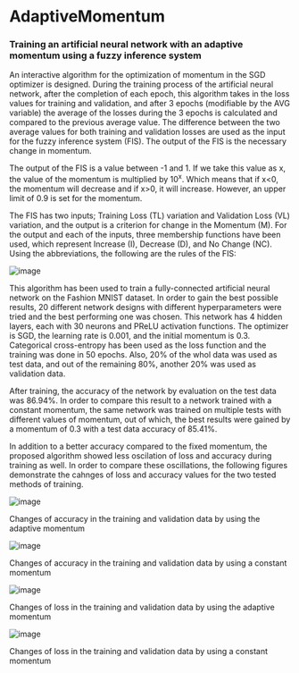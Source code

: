 # AdaptiveMomentum
### Training an artificial neural network with an adaptive momentum using a fuzzy inference system

An interactive algorithm for the optimization of momentum in the SGD optimizer is designed. During the training process of the artificial neural network, after the completion of each epoch, this algorithm takes in the loss values for training and validation, and after 3 epochs (modifiable by the AVG variable) the average of the losses during the 3 epochs is calculated and compared to the previous average value. The difference between the two average values for both training and validation losses are used as the input for the fuzzy inference system (FIS). The output of the FIS is the necessary change in momentum.

The output of the FIS is a value between -1 and 1. If we take this value as x, the value of the momentum is multiplied by 10<sup>x</sup>. Which means that if x<0, the momentum will decrease and if x>0, it will increase. However, an upper limit of 0.9 is set for the momentum.

The FIS has two inputs; Training Loss (TL) variation and Validation Loss (VL) variation, and the output is a criterion for change in the Momentum (M). For the output and each of the inputs, three membership functions have been used, which represent Increase (I), Decrease (D), and No Change (NC). Using the abbreviations, the following are the rules of the FIS:

![image](https://user-images.githubusercontent.com/65850584/224509462-3c62f077-9135-46bd-b834-d7760ed25cda.png)

This algorithm has been used to train a fully-connected artificial neural network on the Fashion MNIST dataset. In order to gain the best possible results, 20 different network designs with different hyperparameters were tried and the best performing one was chosen. This network has 4 hidden layers, each with 30 neurons and PReLU activation functions. The optimizer is SGD,  the learning rate is 0.001, and the initial momentum is 0.3. Categorical cross-entropy has been used as the loss function and the training was done in 50 epochs. Also, 20% of the whol data was used as test data, and out of the remaining 80%, another 20% was used as validation data.

After training, the accuracy of the network by evaluation on the test data was 86.94%. In order to compare this result to a network trained with a constant momentum, the same network was trained on multiple tests with different values of momentum, out of which, the best results were gained by a momentum of 0.3 with a test data accuracy of 85.41%.

In addition to a better accuracy compared to the fixed momentum, the proposed algorithm showed less oscilation of loss and accuracy during training as well. In order to compare these oscillations, the following figures demonstrate the cahnges of loss and accuracy values for the two tested methods of training.

![image](https://user-images.githubusercontent.com/65850584/224510182-28cbc670-a97f-463d-956c-e32e702af94c.png)

Changes of accuracy in the training and validation data by using the adaptive momentum


![image](https://user-images.githubusercontent.com/65850584/224510212-a5044ecb-51fc-4c3d-b0db-1a3b5da6d579.png)

Changes of accuracy in the training and validation data by using a constant momentum


![image](https://user-images.githubusercontent.com/65850584/224510231-8ca3143b-f5da-43a5-9af0-1c749dc3068b.png)

Changes of loss in the training and validation data by using the adaptive momentum


![image](https://user-images.githubusercontent.com/65850584/224510244-53a1f8e6-ffe4-4ebb-ba9a-dcd708ad1d98.png)

Changes of loss in the training and validation data by using a constant momentum
